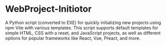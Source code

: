 # WebProject-Initiotor
A Python script (converted to EXE) for quickly initializing new projects using npm Vite with various templates. This script supports default templates for simple HTML, CSS with a reset, and JavaScript projects, as well as different options for popular frameworks like React, Vue, Preact, and more.
